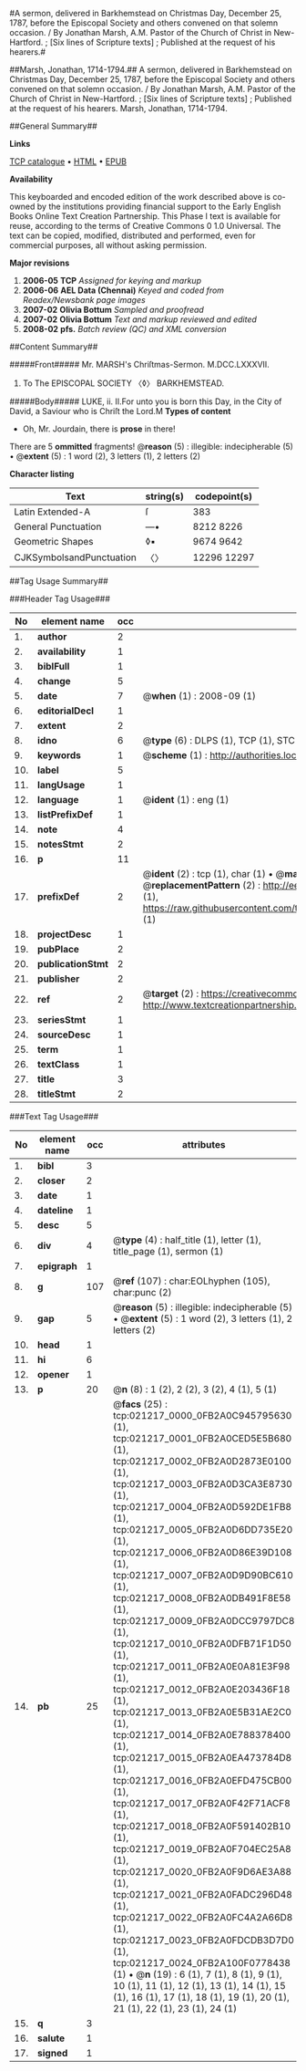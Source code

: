 #A sermon, delivered in Barkhemstead on Christmas Day, December 25, 1787, before the Episcopal Society and others convened on that solemn occasion. / By Jonathan Marsh, A.M. Pastor of the Church of Christ in New-Hartford. ; [Six lines of Scripture texts] ; Published at the request of his hearers.#

##Marsh, Jonathan, 1714-1794.##
A sermon, delivered in Barkhemstead on Christmas Day, December 25, 1787, before the Episcopal Society and others convened on that solemn occasion. / By Jonathan Marsh, A.M. Pastor of the Church of Christ in New-Hartford. ; [Six lines of Scripture texts] ; Published at the request of his hearers.
Marsh, Jonathan, 1714-1794.

##General Summary##

**Links**

[TCP catalogue](http://www.ota.ox.ac.uk/tcp/)  • 
[HTML](http://tei.it.ox.ac.uk/tcp/Texts-HTML/free/N16/N16514.html)  • 
[EPUB](http://tei.it.ox.ac.uk/tcp/Texts-EPUB/free/N16/N16514.epub)

**Availability**

This keyboarded and encoded edition of the
	       work described above is co-owned by the institutions
	       providing financial support to the Early English Books
	       Online Text Creation Partnership. This Phase I text is
	       available for reuse, according to the terms of Creative
	       Commons 0 1.0 Universal. The text can be copied,
	       modified, distributed and performed, even for
	       commercial purposes, all without asking permission.

**Major revisions**

1. __2006-05__ __TCP__ *Assigned for keying and markup*
1. __2006-06__ __AEL Data (Chennai)__ *Keyed and coded from Readex/Newsbank page images*
1. __2007-02__ __Olivia Bottum__ *Sampled and proofread*
1. __2007-02__ __Olivia Bottum__ *Text and markup reviewed and edited*
1. __2008-02__ __pfs.__ *Batch review (QC) and XML conversion*

##Content Summary##

#####Front#####
Mr. MARSH's Chriſtmas-Sermon. M.DCC.LXXXVII.
1. To The EPISCOPAL SOCIETY 〈◊〉 BARKHEMSTEAD.

#####Body#####
LUKE, ii. II.For unto you is born this Day, in the City of David, a Saviour who is Chriſt the Lord.M
**Types of content**

  * Oh, Mr. Jourdain, there is **prose** in there!

There are 5 **ommitted** fragments! 
 @__reason__ (5) : illegible: indecipherable (5)  •  @__extent__ (5) : 1 word (2), 3 letters (1), 2 letters (2)

**Character listing**


|Text|string(s)|codepoint(s)|
|---|---|---|
|Latin Extended-A|ſ|383|
|General Punctuation|—•|8212 8226|
|Geometric Shapes|◊▪|9674 9642|
|CJKSymbolsandPunctuation|〈〉|12296 12297|

##Tag Usage Summary##

###Header Tag Usage###

|No|element name|occ|attributes|
|---|---|---|---|
|1.|__author__|2||
|2.|__availability__|1||
|3.|__biblFull__|1||
|4.|__change__|5||
|5.|__date__|7| @__when__ (1) : 2008-09 (1)|
|6.|__editorialDecl__|1||
|7.|__extent__|2||
|8.|__idno__|6| @__type__ (6) : DLPS (1), TCP (1), STC (1), NOTIS (1), IMAGE-SET (1), EVANS-CITATION (1)|
|9.|__keywords__|1| @__scheme__ (1) : http://authorities.loc.gov/ (1)|
|10.|__label__|5||
|11.|__langUsage__|1||
|12.|__language__|1| @__ident__ (1) : eng (1)|
|13.|__listPrefixDef__|1||
|14.|__note__|4||
|15.|__notesStmt__|2||
|16.|__p__|11||
|17.|__prefixDef__|2| @__ident__ (2) : tcp (1), char (1)  •  @__matchPattern__ (2) : ([0-9\-]+):([0-9IVX]+) (1), (.+) (1)  •  @__replacementPattern__ (2) : http://eebo.chadwyck.com/downloadtiff?vid=$1&page=$2 (1), https://raw.githubusercontent.com/textcreationpartnership/Texts/master/tcpchars.xml#$1 (1)|
|18.|__projectDesc__|1||
|19.|__pubPlace__|2||
|20.|__publicationStmt__|2||
|21.|__publisher__|2||
|22.|__ref__|2| @__target__ (2) : https://creativecommons.org/publicdomain/zero/1.0/ (1), http://www.textcreationpartnership.org/docs/. (1)|
|23.|__seriesStmt__|1||
|24.|__sourceDesc__|1||
|25.|__term__|1||
|26.|__textClass__|1||
|27.|__title__|3||
|28.|__titleStmt__|2||


###Text Tag Usage###

|No|element name|occ|attributes|
|---|---|---|---|
|1.|__bibl__|3||
|2.|__closer__|2||
|3.|__date__|1||
|4.|__dateline__|1||
|5.|__desc__|5||
|6.|__div__|4| @__type__ (4) : half_title (1), letter (1), title_page (1), sermon (1)|
|7.|__epigraph__|1||
|8.|__g__|107| @__ref__ (107) : char:EOLhyphen (105), char:punc (2)|
|9.|__gap__|5| @__reason__ (5) : illegible: indecipherable (5)  •  @__extent__ (5) : 1 word (2), 3 letters (1), 2 letters (2)|
|10.|__head__|1||
|11.|__hi__|6||
|12.|__opener__|1||
|13.|__p__|20| @__n__ (8) : 1 (2), 2 (2), 3 (2), 4 (1), 5 (1)|
|14.|__pb__|25| @__facs__ (25) : tcp:021217_0000_0FB2A0C945795630 (1), tcp:021217_0001_0FB2A0CED5E5B680 (1), tcp:021217_0002_0FB2A0D2873E0100 (1), tcp:021217_0003_0FB2A0D3CA3E8730 (1), tcp:021217_0004_0FB2A0D592DE1FB8 (1), tcp:021217_0005_0FB2A0D6DD735E20 (1), tcp:021217_0006_0FB2A0D86E39D108 (1), tcp:021217_0007_0FB2A0D9D90BC610 (1), tcp:021217_0008_0FB2A0DB491F8E58 (1), tcp:021217_0009_0FB2A0DCC9797DC8 (1), tcp:021217_0010_0FB2A0DFB71F1D50 (1), tcp:021217_0011_0FB2A0E0A81E3F98 (1), tcp:021217_0012_0FB2A0E203436F18 (1), tcp:021217_0013_0FB2A0E5B31AE2C0 (1), tcp:021217_0014_0FB2A0E788378400 (1), tcp:021217_0015_0FB2A0EA473784D8 (1), tcp:021217_0016_0FB2A0EFD475CB00 (1), tcp:021217_0017_0FB2A0F42F71ACF8 (1), tcp:021217_0018_0FB2A0F591402B10 (1), tcp:021217_0019_0FB2A0F704EC25A8 (1), tcp:021217_0020_0FB2A0F9D6AE3A88 (1), tcp:021217_0021_0FB2A0FADC296D48 (1), tcp:021217_0022_0FB2A0FC4A2A66D8 (1), tcp:021217_0023_0FB2A0FDCDB3D7D0 (1), tcp:021217_0024_0FB2A100F0778438 (1)  •  @__n__ (19) : 6 (1), 7 (1), 8 (1), 9 (1), 10 (1), 11 (1), 12 (1), 13 (1), 14 (1), 15 (1), 16 (1), 17 (1), 18 (1), 19 (1), 20 (1), 21 (1), 22 (1), 23 (1), 24 (1)|
|15.|__q__|3||
|16.|__salute__|1||
|17.|__signed__|1||
